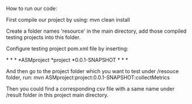 How to run our code:

First compile our project by using:
mvn clean install

Create a folder names 'resource' in the main directory, add those compiled testing projects into this folder.

Configure testing project pom.xml file by inserting:




\*<build>
    \*<plugins>
        \*<plugin>
            \*<groupId>ASMproject</groupId>
            \*<artifactId>project</artifactId>
            \*<version>0.0.1-SNAPSHOT</version>
        \*</plugin>
      \*<plugins>
\*</build>


And then go to the project folder which you want to test under /resouce folder, run:
mvn ASMproject:project:0.0.1-SNAPSHOT:collectMetrics

Then you could find a corresponding csv file with a same name under /result folder in this project main directory.